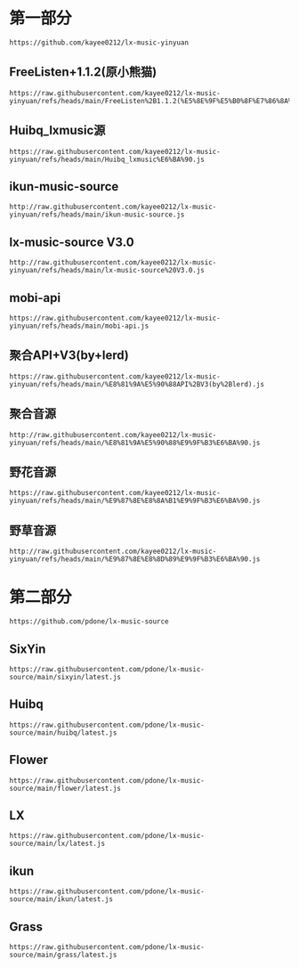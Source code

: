 # 第一部分

```
https://github.com/kayee0212/lx-music-yinyuan
```

## FreeListen+1.1.2(原小熊猫)

```
https://raw.githubusercontent.com/kayee0212/lx-music-yinyuan/refs/heads/main/FreeListen%2B1.1.2(%E5%8E%9F%E5%B0%8F%E7%86%8A%E7%8C%AB).js
```

## Huibq_lxmusic源

```
https://raw.githubusercontent.com/kayee0212/lx-music-yinyuan/refs/heads/main/Huibq_lxmusic%E6%BA%90.js
```

## ikun-music-source

```
http://raw.githubusercontent.com/kayee0212/lx-music-yinyuan/refs/heads/main/ikun-music-source.js
```

## lx-music-source V3.0

```
http://raw.githubusercontent.com/kayee0212/lx-music-yinyuan/refs/heads/main/lx-music-source%20V3.0.js
```

## mobi-api

```
https://raw.githubusercontent.com/kayee0212/lx-music-yinyuan/refs/heads/main/mobi-api.js
```

## 聚合API+V3(by+lerd)

```
https://raw.githubusercontent.com/kayee0212/lx-music-yinyuan/refs/heads/main/%E8%81%9A%E5%90%88API%2BV3(by%2Blerd).js
```

## 聚合音源

```
http://raw.githubusercontent.com/kayee0212/lx-music-yinyuan/refs/heads/main/%E8%81%9A%E5%90%88%E9%9F%B3%E6%BA%90.js
```

## 野花音源

```
https://raw.githubusercontent.com/kayee0212/lx-music-yinyuan/refs/heads/main/%E9%87%8E%E8%8A%B1%E9%9F%B3%E6%BA%90.js
```

## 野草音源

```
http://raw.githubusercontent.com/kayee0212/lx-music-yinyuan/refs/heads/main/%E9%87%8E%E8%8D%89%E9%9F%B3%E6%BA%90.js
```

# 第二部分

```
https://github.com/pdone/lx-music-source
```
## SixYin

```
https://raw.githubusercontent.com/pdone/lx-music-source/main/sixyin/latest.js
```

## Huibq

```
https://raw.githubusercontent.com/pdone/lx-music-source/main/huibq/latest.js
```

## Flower

```
https://raw.githubusercontent.com/pdone/lx-music-source/main/flower/latest.js
```

## LX

```
https://raw.githubusercontent.com/pdone/lx-music-source/main/lx/latest.js
```

## ikun

```
https://raw.githubusercontent.com/pdone/lx-music-source/main/ikun/latest.js
```

## Grass

```
https://raw.githubusercontent.com/pdone/lx-music-source/main/grass/latest.js
```